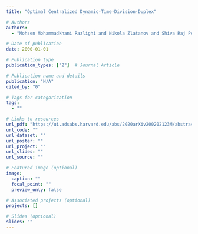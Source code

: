 ```yaml
---
title: "Optimal Centralized Dynamic-Time-Division-Duplex"

# Authors
authors:
  - "Mohsen Mohammadkhani Razlighi and Nikola Zlatanov and Shiva Raj Pokhrel and Petar Popovski"

# Date of publication
date: 2000-01-01

# Publication type
publication_types: ["2"]  # Journal Article

# Publication name and details
publication: "N/A"
cited_by: "0"

# Tags for categorization
tags:
  - ""

# Links to resources
url_pdf: "https://ui.adsabs.harvard.edu/abs/2020arXiv200202123M/abstract"  # Link to the resource
url_code: ""
url_dataset: ""
url_poster: ""
url_project: ""
url_slides: ""
url_source: ""

# Featured image (optional)
image:
  caption: ""
  focal_point: ""
  preview_only: false

# Associated projects (optional)
projects: []

# Slides (optional)
slides: ""
---
```

